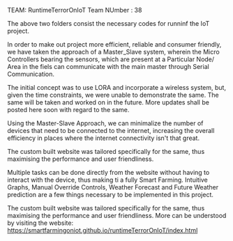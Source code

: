 TEAM: RuntimeTerrorOnIoT
Team NUmber : 38

The above two folders consist the necessary codes for runninf the IoT project.

In order to make out project more efficient, reliable and consumer friendly, we have taken the approach of a Master_Slave system, wherein the Micro Controllers bearing the sensors, which are present at a Particular Node/ Area in the fiels can communicate with the main master through Serial Communication.

The initial concept was to use LORA and incorporate a wireless system, but, given the time constraints, we were unable to demonstrate the same. The same will be taken and worked on in the future. More updates shall be posted here soon with regard to the same. 

Using the Master-Slave Approach, we can minimalize the number of devices that need to be connected to the internet, increasing the overall efficiency in places where the internet connectivity isn't that great.

The custom built website was tailored specifically for the same, thus maximising the performance and user friendliness.

Multiple tasks can be done directly from the website without having to interact with the device, thus making ti a fully Smart Farming. Intuitive Graphs, Manual Override Controls, Weather Forecast and Future Weather prediction are a few things necessary to be implemented in this project. 

The custom built website was tailored specifically for the same, thus maximising the performance and user friendliness.
More can be understood by visiting the website: https://smartfarmingoniot.github.io/runtimeTerrorOnIoT/index.html
